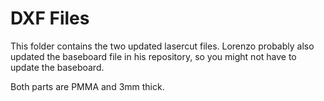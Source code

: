 # DXF Files

This folder contains the two updated lasercut files. Lorenzo probably also updated the baseboard file in his repository, so you might not have to update the baseboard.

Both parts are PMMA and 3mm thick.

